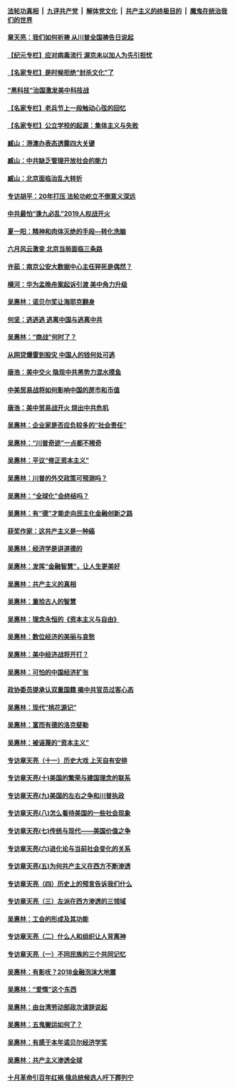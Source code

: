 ####  [法轮功真相](../../../../basic/blob/master/README.md?t=06210802) &nbsp;|&nbsp; [九评共产党](../../../../9ping.md/blob/master/README.md?t=06210802) &nbsp;|&nbsp; [解体党文化](../../../../jtdwh.md/blob/master/README.md?t=06210802)  &nbsp;|&nbsp; [共产主义的终极目的](../../../../gczydzjmd.md/blob/master/README.md?t=06210802) &nbsp;|&nbsp; [魔鬼在统治我们的世界](../../../../mgztzwmdsj.md/blob/master/README.md?t=06210802) 

#### [章天亮：我们如何祈祷 从川普全国祷告日说起](../pages/nsc423/n11944627.md?t=06210802) 

#### [【纪元专栏】应对病毒流行 渥京未以加人为先引担忧](../pages/nsc423/n11875714.md?t=06210802) 

#### [【名家专栏】是时候拒绝“封杀文化”了](../pages/nsc423/n11814093.md?t=06210802) 

#### [“黑科技”治国激发美中科技战](../pages/nsc423/n11638056.md?t=06210802) 

#### [【名家专栏】老兵节上一段触动心弦的回忆](../pages/nsc423/n11646016.md?t=06210802) 

#### [【名家专栏】公立学校的起源：集体主义与失败](../pages/nsc423/n11601833.md?t=06210802) 

#### [臧山：港澳办表态透露四大关键](../pages/nsc423/n11421628.md?t=06210802) 

#### [臧山：中共缺乏管理开放社会的能力](../pages/nsc423/n11407457.md?t=06210802) 

#### [臧山：北京面临治乱大转折](../pages/nsc423/n11406895.md?t=06210802) 

#### [专访胡平：20年打压 法轮功屹立不倒意义深远](../pages/nsc423/n11398800.md?t=06210802) 

#### [中共最怕“逢九必乱”2019人权战开火](../pages/nsc423/n11385248.md?t=06210802) 

#### [夏一阳：精神和肉体灭绝的手段—转化洗脑](../pages/nsc423/n11368250.md?t=06210802) 

#### [六月风云激变 北京当局面临三条路](../pages/nsc423/n11313668.md?t=06210802) 

#### [许茹：南京公安大数据中心主任猝死是偶然？](../pages/nsc423/n11064744.md?t=06210802) 

#### [横河：华为孟晚舟案起诉引渡 美中角力升级](../pages/nsc423/n11027230.md?t=06210802) 

#### [吴惠林：诺贝尔奖让海耶克翻身](../pages/nsc423/n10890049.md?t=06210802) 

#### [何坚：逃逃逃 逃离中国与逃离中共](../pages/nsc423/n10592891.md?t=06210802) 

#### [吴惠林：“商战”何时了？](../pages/nsc423/n10573558.md?t=06210802) 

#### [从网贷爆雷到股灾 中国人的钱何处可逃](../pages/nsc423/n10572800.md?t=06210802) 

#### [唐浩：美中交火 隐现中共黑势力混水摸鱼](../pages/nsc423/n10544040.md?t=06210802) 

#### [中美贸易战将如何影响中国的房市和币值](../pages/nsc423/n10543697.md?t=06210802) 

#### [唐浩：美中贸易战开火 烧出中共危机](../pages/nsc423/n10540126.md?t=06210802) 

#### [吴惠林：企业家是否应负较多的“社会责任”](../pages/nsc423/n10535022.md?t=06210802) 

#### [吴惠林：“川普奇迹”一点都不稀奇](../pages/nsc423/n10512808.md?t=06210802) 

#### [吴惠林：平议“修正资本主义”](../pages/nsc423/n10495724.md?t=06210802) 

#### [吴惠林：川普的外交政策可预测吗？](../pages/nsc423/n10462387.md?t=06210802) 

#### [吴惠林：“全球化”会终结吗？](../pages/nsc423/n10452838.md?t=06210802) 

#### [吴惠林：有“德”才能走向民主化金融创新之路](../pages/nsc423/n10432292.md?t=06210802) 

#### [获奖作家：这共产主义是一种癌](../pages/nsc423/n10431541.md?t=06210802) 

#### [吴惠林：经济学是讲道德的](../pages/nsc423/n10398014.md?t=06210802) 

#### [吴惠林：发挥“金融智慧”，让人生更美好](../pages/nsc423/n10375019.md?t=06210802) 

#### [吴惠林：共产主义的真相](../pages/nsc423/n10351394.md?t=06210802) 

#### [吴惠林：重拾古人的智慧](../pages/nsc423/n10337691.md?t=06210802) 

#### [吴惠林：理念永恒的《资本主义与自由》](../pages/nsc423/n10316274.md?t=06210802) 

#### [吴惠林：数位经济的美丽与哀愁](../pages/nsc423/n10292946.md?t=06210802) 

#### [吴惠林：美中经济战将开打？](../pages/nsc423/n10258825.md?t=06210802) 

#### [吴惠林：可怕的中国经济扩张](../pages/nsc423/n10219147.md?t=06210802) 

#### [政协委员提承认双重国籍 揭中共官员过客心态](../pages/nsc423/n10208809.md?t=06210802) 

#### [吴惠林：现代“桃花源记”](../pages/nsc423/n10185234.md?t=06210802) 

#### [吴惠林：富而有德的洛克斐勒](../pages/nsc423/n10142264.md?t=06210802) 

#### [吴惠林：被诬蔑的“资本主义”](../pages/nsc423/n10124816.md?t=06210802) 

#### [专访章天亮（十一）历史大戏 上天自有安排](../pages/nsc423/n10094905.md?t=06210802) 

#### [专访章天亮(十)美国的繁荣与建国理念的联系](../pages/nsc423/n10094899.md?t=06210802) 

#### [专访章天亮(九)美国的左右之争和川普执政](../pages/nsc423/n10094889.md?t=06210802) 

#### [专访章天亮(八)怎么看待美国的一些社会现象](../pages/nsc423/n10094857.md?t=06210802) 

#### [专访章天亮(七)传统与现代——美国价值之争](../pages/nsc423/n10093140.md?t=06210802) 

#### [专访章天亮(六)进化论与当前社会变化的关系](../pages/nsc423/n10092036.md?t=06210802) 

#### [专访章天亮(五)为何共产主义在西方不断渗透](../pages/nsc423/n10083620.md?t=06210802) 

#### [专访章天亮（四）历史上的预言告诉我们什么](../pages/nsc423/n10083606.md?t=06210802) 

#### [专访章天亮（三）左派在西方渗透的三领域](../pages/nsc423/n10081115.md?t=06210802) 

#### [吴惠林：工会的形成及其功能](../pages/nsc423/n10080633.md?t=06210802) 

#### [专访章天亮（二）什么人和组织让人背离神](../pages/nsc423/n10076637.md?t=06210802) 

#### [专访章天亮（一）不同民族的三个共同记忆](../pages/nsc423/n10074188.md?t=06210802) 

#### [吴惠林：有影呒？2018金融泡沫大地震](../pages/nsc423/n10040534.md?t=06210802) 

#### [吴惠林：“爱情”这个东西](../pages/nsc423/n10019423.md?t=06210802) 

#### [吴惠林：由台湾劳动部政次请辞说起](../pages/nsc423/n9979679.md?t=06210802) 

#### [吴惠林：五鬼搬运如何了？](../pages/nsc423/n9925338.md?t=06210802) 

#### [吴惠林：有感于本年诺贝尔经济学奖](../pages/nsc423/n9871883.md?t=06210802) 

#### [吴惠林：共产主义渗透全球](../pages/nsc423/n9812748.md?t=06210802) 

#### [十月革命引百年红祸 俄总统候选人吁下葬列宁](../pages/nsc423/n9810182.md?t=06210802) 

